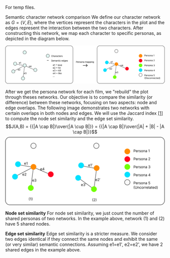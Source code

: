 For temp files.

Semantic character network comparison
We define our character network as $G = (V, E)$, where the vertices represent the characters in the plot and the edges represent the interaction between the two characters. After constructing this network, we map each character to specific personas, as depicted in the diagram below.

![Persona mapping.png](../generated/images/persona_mapping.png)

After we get the persona network for each film, we "rebuild" the plot through theses networks. Our objective is to compare the similarity (or difference) between these networks, focusing on two aspects: node and edge overlaps. The following image demonstrates two networks with certain overlaps in both nodes and edges. We will use the Jaccard index [[1]](https://en.wikipedia.org/wiki/Jaccard_index) to compute the node set similarity and the edge set similarity.
$$J(A,B) = {{|A \cap B|}\over{|A \cup B|}} = {{|A \cap B|}\over{|A| + |B| - |A \cap B|}}$$
![Graph comparison.png](../generated/images/graph_comparison.png)

**Node set similarity**
For node set similarity, we just count the number of shared personas of two networks. In the example above, network (1) and (2) have 5 shared nodes.

**Edge set similarity**
Edge set similarity is a stricter measure. We consider two edges identical if they connect the same nodes and exhibit the same (or very similar) semantic connections. Assuming e1=e1', e2=e2', we have 2 shared edges in the example above.


